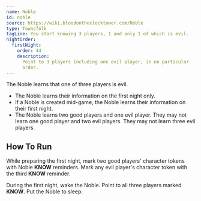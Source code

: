 ```yaml
---
name: Noble
id: noble
source: https://wiki.bloodontheclocktower.com/Noble
type: Townsfolk
tagLine: You start knowing 3 players, 1 and only 1 of which is evil.
nightOrder:
  firstNight:
    order: 44
    description:
      Point to 3 players including one evil player, in no particular
      order.
---
```


The Noble learns that one of three players is evil.

- The Noble learns their information on the first night only.
- If a Noble is created mid-game, the Noble learns their information on
  their first night.
- The Noble learns two good players and one evil player. They may not
  learn one good player and two evil players. They may not learn three
  evil players.

## How To Run

While preparing the first night, mark two good players' character tokens
with Noble **KNOW** reminders. Mark any evil player's character token
with the third **KNOW** reminder.

During the first night, wake the Noble. Point to all three players
marked **KNOW**. Put the Noble to sleep.
